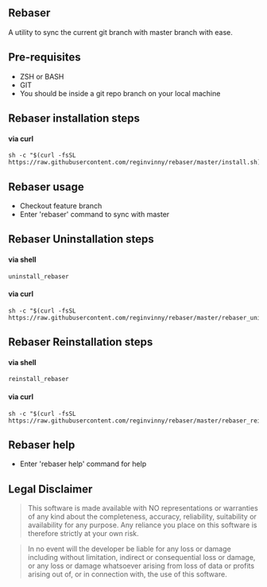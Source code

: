 
## Rebaser
A utility to sync the current git branch with master branch with ease.

## Pre-requisites
- ZSH or BASH
- GIT
- You should be inside a git repo branch on your local machine

## Rebaser installation steps

#### via curl
```shell
sh -c "$(curl -fsSL https://raw.githubusercontent.com/reginvinny/rebaser/master/install.sh)"
```
## Rebaser usage

- Checkout feature branch
- Enter 'rebaser' command to sync with master

## Rebaser Uninstallation steps

#### via shell
```shell
uninstall_rebaser
```

#### via curl
```shell
sh -c "$(curl -fsSL https://raw.githubusercontent.com/reginvinny/rebaser/master/rebaser_uninstall.sh)"
```

## Rebaser Reinstallation steps

#### via shell
```shell
reinstall_rebaser
```

#### via curl
```shell
sh -c "$(curl -fsSL https://raw.githubusercontent.com/reginvinny/rebaser/master/rebaser_reinstall.sh)"
```
## Rebaser help

- Enter 'rebaser help' command for help

## Legal Disclaimer

> This software is made available with NO representations or warranties of any kind about the completeness, accuracy, reliability, suitability or availability for any purpose. Any reliance you place on this software is therefore strictly at your own risk.

> In no event will the developer be liable for any loss or damage including without limitation, indirect or consequential loss or damage, or any loss or damage whatsoever arising from loss of data or profits arising out of, or in connection with, the use of this software.




